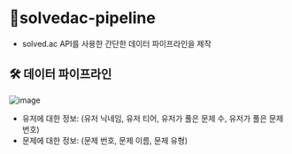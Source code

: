 # 🧩solvedac-pipeline
- solved.ac API를 사용한 간단한 데이터 파이프라인을 제작  

## 🛠️ 데이터 파이프라인
![image](https://user-images.githubusercontent.com/79046106/170855003-bd66c67f-8a2b-447f-aaf4-a96de8ddd39b.png)
- 유저에 대한 정보: (유저 닉네임, 유저 티어, 유저가 풀은 문제 수, 유저가 풀은 문제 번호)
- 문제에 대한 정보: (문제 번호, 문제 이름, 문제 유형)
